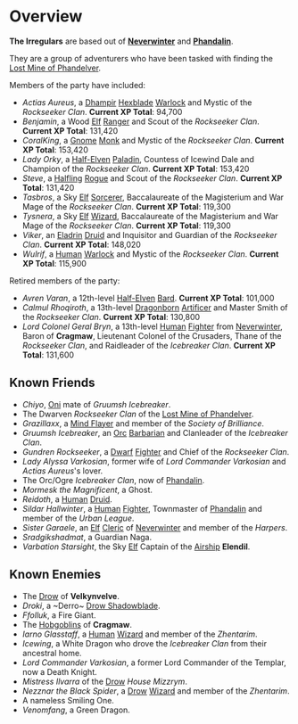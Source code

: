 # Overview

**The Irregulars** are based out of **[Neverwinter]** and **[Phandalin]**.

They are a group of adventurers who have been tasked with finding the [Lost Mine of Phandelver].

Members of the party have included:

- *Actias Aureus*, a [Dhampir] [Hexblade] [Warlock] and Mystic of the *Rockseeker Clan*. **Current XP Total**: 94,700
- *Benjamin*, a Wood [Elf] [Ranger] and Scout of the *Rockseeker Clan*. **Current XP Total**: 131,420
- *CoralKing*, a [Gnome] [Monk] and Mystic of the *Rockseeker Clan*. **Current XP Total**: 153,420
- *Lady Orky*, a [Half-Elven] [Paladin], Countess of Icewind Dale and Champion of the *Rockseeker Clan*. **Current XP Total**: 153,420
- *Steve*, a [Halfling] [Rogue] and Scout of the *Rockseeker Clan*. **Current XP Total**: 131,420
- *Tasbros*, a Sky [Elf] [Sorcerer], Baccalaureate of the Magisterium and War Mage of the *Rockseeker Clan*. **Current XP Total**: 119,300
- *Tysnera*, a Sky [Elf] [Wizard], Baccalaureate of the Magisterium and War Mage of the *Rockseeker Clan*. **Current XP Total**: 119,300
- *Viker*, an [Eladrin] [Druid] and Inquisitor and Guardian of the *Rockseeker Clan*. **Current XP Total**: 148,020
- *Wulrif*, a [Human] [Warlock] and Mystic of the *Rockseeker Clan*. **Current XP Total**: 115,900

Retired members of the party:

- *Avren Varan*, a 12th-level [Half-Elven] [Bard]. **Current XP Total**: 101,000
- *Calmul Rhoqiroth*, a 13th-level [Dragonborn] [Artificer] and Master Smith of the *Rockseeker Clan*. **Current XP Total**: 130,800
- *Lord Colonel Geral Bryn*, a 13th-level [Human] [Fighter] from [Neverwinter], Baron of **Cragmaw**, Lieutenant Colonel of the Crusaders, Thane of the *Rockseeker Clan*, and Raidleader of the *Icebreaker Clan*. **Current XP Total**: 131,600

## Known Friends

- *Chiyo*, [Oni] mate of *Gruumsh Icebreaker*.
- The Dwarven *Rockseeker Clan* of the [Lost Mine of Phandelver].
- *Grazillaxx*, a [Mind Flayer] and member of the *Society of Brilliance*.
- *Gruumsh Icebreaker*, an [Orc] [Barbarian] and Clanleader of the *Icebreaker Clan*.
- *Gundren Rockseeker*, a [Dwarf] [Fighter] and Chief of the *Rockseeker Clan*.
- *Lady Alyssa Varkosian*, former wife of *Lord Commander Varkosian* and *Actias Aureus*'s lover.
- The Orc/Ogre *Icebreaker Clan*, now of [Phandalin].
- *Mormesk the Magnificent*, a Ghost.
- *Reidoth*, a [Human] [Druid].
- *Sildar Hallwinter*, a [Human] [Fighter], Townmaster of [Phandalin] and member of the *Urban League*.
- *Sister Garaele*, an [Elf] [Cleric] of [Neverwinter] and member of the *Harpers*.
- *Sradgikshadmat*, a Guardian Naga.
- *Varbation Starsight*, the Sky [Elf] Captain of the [Airship] **Elendil**.

## Known Enemies

- The [Drow] of **Velkynvelve**.
- *Droki*, a ~Derro~ [Drow Shadowblade].
- *Ffolluk*, a Fire Giant.
- The [Hobgoblins] of **Cragmaw**.
- *Iarno Glasstaff*, a [Human] [Wizard] and member of the *Zhentarim*.
- *Icewing*, a White Dragon who drove the *Icebreaker Clan* from their ancestral home.
- *Lord Commander Varkosian*, a former Lord Commander of the Templar, now a Death Knight.
- *Mistress Ilvarra* of the [Drow] *House Mizzrym*.
- *Nezznar the Black Spider*, a [Drow] [Wizard] and member of the *Zhentarim*.
- A nameless Smiling One.
- *Venomfang*, a Green Dragon.

[Neverwinter]: ../background/neverwinter.md
[Phandalin]: https://www.dndbeyond.com/sources/lmop/phandalin#Part2Phandalin
[Warlock]: ../game/classes.md#warlock
[Bard]: ../game/classes.md#bard
[Elf]: ../background/elves.md
[Ranger]: ../game/classes.md#ranger
[Dragonborn]: ../background/dragonborn.md
[Artificer]: ../game/classes.md#artificer
[Gnome]: ../background/gnomes.md
[Monk]: ../game/classes.md#monk
[Human]: ../background/humans.md
[Fighter]: ../game/classes.md#fighter
[Half-Elven]: ../background/elves.md#half-elf
[Paladin]: ../game/classes.md#paladin
[Halfling]: ../background/halflings.md
[Rogue]: ../game/classes.md#rogue
[Sorcerer]: ../game/classes.md#sorcerer
[Wizard]: ../game/classes.md#wizard
[Eladrin]: https://www.dndbeyond.com/races/1026386-eladrin
[Druid]: ../game/classes.md#druid
[Lost Mine of Phandelver]: https://www.dndbeyond.com/sources/lmop
[Drow]: ../background/drow.md
[Cleric]: ../game/classes.md#cleric
[Oni]: https://www.dndbeyond.com/monsters/16971-oni
[Orc]: https://www.dndbeyond.com/races/1026398-orc
[Dwarf]: ../background/dwarves.md
[Barbarian]: ../game/classes.md#barbarian
[Airship]: https://www.dndbeyond.com/equipment/airship
[Hobgoblins]: https://www.dndbeyond.com/races/1026393-hobgoblin
[Mind Flayer]: https://www.dndbeyond.com/monsters/17104-mind-flayer
[Dhampir]: https://www.dndbeyond.com/races/706719-lineages#Dhampir
[Hexblade]: https://www.dndbeyond.com/classes/warlock#TheHexblade
[Drow Shadowblade]: https://www.dndbeyond.com/monsters/2560790-drow-shadowblade
